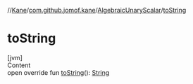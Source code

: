 //[Kane](../../index.md)/[com.github.jomof.kane](../index.md)/[AlgebraicUnaryScalar](index.md)/[toString](to-string.md)



# toString  
[jvm]  
Content  
open override fun [toString](to-string.md)(): [String](https://kotlinlang.org/api/latest/jvm/stdlib/kotlin/-string/index.html)  



